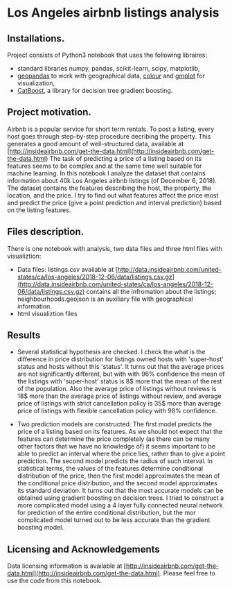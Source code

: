 # Los Angeles airbnb listings analysis
## Installations.
Project consists of Python3 notebook that uses the following libraires:
- standard libraries numpy, pandas, scikit-learn, scipy, matplotlib,
- [geopandas](http://geopandas.org/) to work with geographical data, [colour](https://pypi.org/project/colour/) and [gmplot](https://pypi.org/project/gmplot/) for visualization,
- [CatBoost](https://catboost.ai/), a library for decision tree gradient boosting.

## Project motivation.
Airbnb is a popular service for short term rentals. To post a listing, every host goes 
through step-by-step procedure decribing the property. This generates a good amount of 
well-structured data, available at [http://insideairbnb.com/get-the-data.html](http://insideairbnb.com/get-the-data.html)
The task of predicting a price of a listing based on its features seems to be complex and at the same time well suitable for machine learning. In this notebook I analyze the dataset that contains information about 40k Los Angeles airbnb listings (of December 6, 2018). The dataset contains the features describing the host, the property, the location, and the price. I try to find out what features affect the price most and predict the price (give a point prediction and interval prediction) based on the listing features.

## Files description.
There is one notebook with analysis, two data files and three html files with visualiztion:
- Data files: listings.csv available at [http://data.insideairbnb.com/united-states/ca/los-angeles/2018-12-06/data/listings.csv.gz](http://data.insideairbnb.com/united-states/ca/los-angeles/2018-12-06/data/listings.csv.gz) contains all the infromation about the listings; neighbourhoods.geojson is an auxiliary file with geographical information.
- html visualiztion files 

## Results
- Several statistical hypothesis are checked. I check the what is the difference in price distribution for listings owned  hosts with 'super-host' status and hosts without this 'status'. It turns out that the average prices are not significantly different, but with with 96% confidence the mean of the listings with 'super-host' status is 8$ more that the mean of the rest of the population. Also the average price of listings without reviews is 18$ more than the average price of listings without review, and average price of listings with strict cancellation policy is 35$ more than average price of listings with flexible cancellation policy with 98% confidence.

- Two prediction models are constructed. The first model predicts the price of a listing based on its features. As we should not expect that the features can determine the price completely (as there can be many other factors that we have no knowledge of) it seems important to be able to predict an interval where the price lies, rather than to give a point prediction. The second model predicts the radius of such interval. In statistical terms, the values of the features determine conditional distribution of the price, then the first model approximates the mean of the conditional price distribution, and the second model approximates its standard deviation. It turns out that the most accurate models can be obtained using gradient boosting on decision trees. I tried to construct a more complicated model using a 4 layer fully connected neural network for prediction of the entire conditional distribution, but the mor complicated model turned out to be less accurate than  the gradient boosting model.

## Licensing and Acknowledgements
Data licensing information is available at [http://insideairbnb.com/get-the-data.html](http://insideairbnb.com/get-the-data.html). Please feel free to use the code from this notebook.
